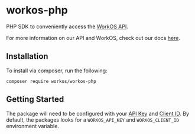 # workos-php

PHP SDK to conveniently access the [WorkOS API](https://workos.com).

For more information on our API and WorkOS, check out our docs [here](https://www.workos.com/docs).

## Installation

To install via composer, run the following:
```
composer require workos/workos-php
```

## Getting Started

The package will need to be configured with your [API Key](https://dashboard.workos.com/api-keys) and [Client ID](https://dashboard.workos.com/configuration). By default, the packages looks for a `WORKOS_API_KEY` and `WORKOS_CLIENT_ID` environment variable.
